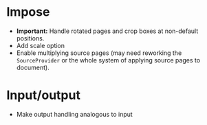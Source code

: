 # Impose
* **Important:** Handle rotated pages and crop boxes at non-default positions.
* Add scale option
* Enable multiplying source pages (may need reworking the `SourceProvider` or
  the whole system of applying source pages to document).

# Input/output
* Make output handling analogous to input